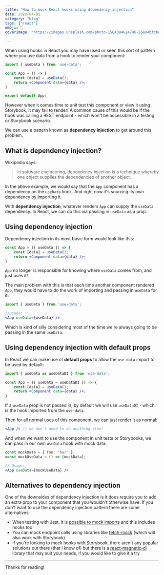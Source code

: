 ```yaml
---
title: "How to mock React hooks using dependency injection"
date: 2020-04-01
category: "blog"
tags: ["react"]
emoji: 💉
coverImage: 'https://images.unsplash.com/photo-1584384624796-55e84bfcbd56?ixlib=rb-1.2.1&ixid=eyJhcHBfaWQiOjEyMDd9&auto=format&fit=crop&w=1950&q=80'

--- 
```


When using hooks in React you may have used or seen this sort of pattern where you use data from a hook to render your component:

```jsx
import { useData } from 'use-data';

const App = () => {
    const [data] = useData();
    return <Component data={data} />;
}

export default App;
```

However when it comes time to unit test this component or view it using Storybook, it may fail to render! A common cause of this would be if the hook was calling a REST endpoint - which won't be accessible in a testing or Storybook scenario.

We can use a pattern known as **dependency injection** to get around this problem.

## What is dependency injection?

Wikipedia says:

> In software engineering, dependency injection is a technique whereby one object supplies the dependencies of another object.

In the above example, we would say that the `App` component has a dependency on the `useData` hook. And right now it's sourcing its own dependency by importing it.

With **dependency injection**, whatever renders `App` can supply the `useData` dependency. In React, we can do this via passing in `useData` as a prop.

## Using dependency injection

Dependency injection in its most basic form would look like this:

```jsx
const App = ({ useData }) => {
    const [data] = useData();
    return <Component data={data} />;
}
```

`App` no longer is responsible for knowing where `useData` comes from, and just uses it!

The main problem with this is that each time another component rendered `App`, they would have to do the work of importing and passing in `useData` for it: 

```jsx
import { useData } from 'use-data';

//usage:
<App useData={useData} />
```

Which is kind of silly considering most of the time we're always going to be passing in the same `useData`.

## Using dependency injection with default props

In React we can make use of **default props** to allow the `use-data` import to be used by default:

```jsx
import { useData as useDataDI } from 'use-data';

const App = ({ useData = useDataDI }) => {
    const [data] = useData();
    return <Component data={data} />;
}
```

If a `useData` prop is not passed in, by default we will use `useDataDI` - which is the hook imported from the `use-data`.

Then for all normal uses of this component, we can just render it as normal:

```jsx
<App /> // we don't need to do anything else!
```

And when we want to use the component in unit tests or Storybooks, we can pass in our own `useData` hook with mock data:

```jsx
const mockData = { foo: "bar" };
const mockUseData = () => [mockData];

// Usage:
<App useData={mockUseData} />
```

## Alternatives to dependency injection

One of the downsides of dependency injection is it does require you to add an extra prop to your component that you wouldn't otherwise have. If you don't want to use the dependency injection pattern there are some alternatives:

* When testing with Jest, it is [possible to mock imports](/mocking-with-jest) and this includes hooks too
* You can mock endpoint calls using libraries like [fetch-mock](https://www.npmjs.com/package/fetch-mock) (which will also work with Storybook)
* If you're looking to mock hooks with Storybook, there aren't any popular solutions out there (that I know of) but there is a [react-magnetic-di](https://github.com/albertogasparin/react-magnetic-di) library that may suit your needs, if you would like to give it a try

---

Thanks for reading!
